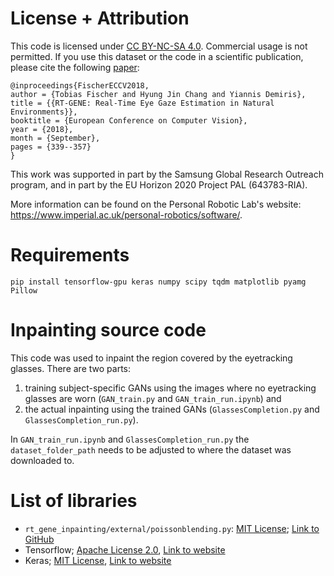 # License + Attribution
This code is licensed under [CC BY-NC-SA 4.0](https://creativecommons.org/licenses/by-nc-sa/4.0/). Commercial usage is not permitted. If you use this dataset or the code in a scientific publication, please cite the following [paper](http://openaccess.thecvf.com/content_ECCV_2018/html/Tobias_Fischer_RT-GENE_Real-Time_Eye_ECCV_2018_paper.html):

```
@inproceedings{FischerECCV2018,
author = {Tobias Fischer and Hyung Jin Chang and Yiannis Demiris},
title = {{RT-GENE: Real-Time Eye Gaze Estimation in Natural Environments}},
booktitle = {European Conference on Computer Vision},
year = {2018},
month = {September},
pages = {339--357}
}
```

This work was supported in part by the Samsung Global Research Outreach program, and in part by the EU Horizon 2020 Project PAL (643783-RIA).

More information can be found on the Personal Robotic Lab's website: <https://www.imperial.ac.uk/personal-robotics/software/>.

# Requirements
`pip install tensorflow-gpu keras numpy scipy tqdm matplotlib pyamg Pillow`

# Inpainting source code
This code was used to inpaint the region covered by the eyetracking glasses. There are two parts: 
1) training subject-specific GANs using the images where no eyetracking glasses are worn (`GAN_train.py` and `GAN_train_run.ipynb`) and 
2) the actual inpainting using the trained GANs (`GlassesCompletion.py` and `GlassesCompletion_run.py`). 

In `GAN_train_run.ipynb` and `GlassesCompletion_run.py` the `dataset_folder_path` needs to be adjusted to where the dataset was downloaded to.

# List of libraries
- `rt_gene_inpainting/external/poissonblending.py`: [MIT License](https://opensource.org/licenses/MIT); [Link to GitHub](https://github.com/parosky/poissonblending)
- Tensorflow; [Apache License 2.0](https://www.apache.org/licenses/LICENSE-2.0), [Link to website](http://tensorflow.org/)
- Keras; [MIT License](https://opensource.org/licenses/MIT), [Link to website](https://keras.io)

